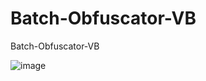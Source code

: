 # Batch-Obfuscator-VB
Batch-Obfuscator-VB

![image](https://user-images.githubusercontent.com/74623428/232866268-4ba6acc2-fa17-4888-85a5-52f83f43ecf1.png)
